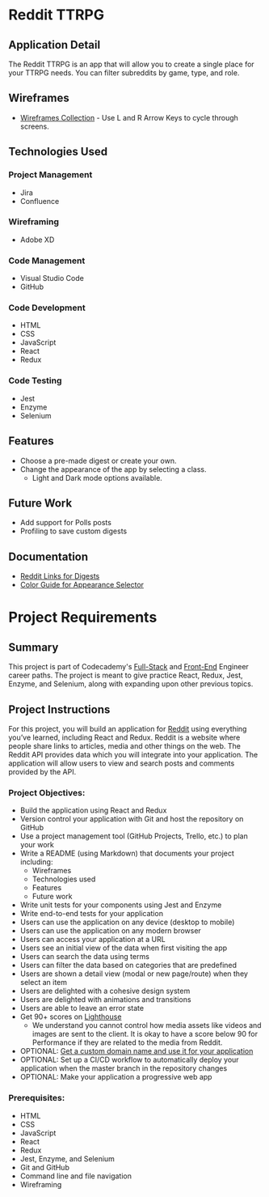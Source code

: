 # Reddit TTRPG

## Application Detail
The Reddit TTRPG is an app that will allow you to create a single place for your TTRPG needs. You can filter subreddits by game, type, and role.

## Wireframes
* [Wireframes Collection](https://xd.adobe.com/view/bb95025a-3974-4a1a-6f5b-dd29da843395-cda4/?fullscreen) - Use L and R Arrow Keys to cycle through screens.

## Technologies Used
### Project Management
* Jira
* Confluence
### Wireframing
* Adobe XD
### Code Management
* Visual Studio Code
* GitHub
### Code Development
* HTML
* CSS
* JavaScript
* React
* Redux
### Code Testing
* Jest
* Enzyme
* Selenium

## Features
* Choose a pre-made digest or create your own.
* Change the appearance of the app by selecting a class.
    * Light and Dark mode options available.

## Future Work
* Add support for Polls posts
* Profiling to save custom digests

## Documentation
* [Reddit Links for Digests](https://falsepersona.atlassian.net/wiki/spaces/RT/pages/589840/TTRPG+Reddit+Links)
* [Color Guide for Appearance Selector](https://falsepersona.atlassian.net/wiki/spaces/RT/pages/524324/TTRPG+Color+Guide)

# Project Requirements

## Summary
This project is part of Codecademy's [Full-Stack](https://www.codecademy.com/learn/paths/full-stack-engineer-career-path) and [Front-End](https://www.codecademy.com/learn/paths/front-end-engineer-career-path) Engineer career paths. The project is meant to give practice React, Redux, Jest, Enzyme, and Selenium, along with expanding upon other previous topics.

## Project Instructions
For this project, you will build an application for [Reddit](https://www.reddit.com/) using everything you’ve learned, including React and Redux. Reddit is a website where people share links to articles, media and other things on the web. The Reddit API provides data which you will integrate into your application. The application will allow users to view and search posts and comments provided by the API.

### Project Objectives:
* Build the application using React and Redux
* Version control your application with Git and host the repository on GitHub
* Use a project management tool (GitHub Projects, Trello, etc.) to plan your work
* Write a README (using Markdown) that documents your project including:
    * Wireframes
    * Technologies used
    * Features
    * Future work
* Write unit tests for your components using Jest and Enzyme
* Write end-to-end tests for your application
* Users can use the application on any device (desktop to mobile)
* Users can use the application on any modern browser
* Users can access your application at a URL
* Users see an initial view of the data when first visiting the app
* Users can search the data using terms
* Users can filter the data based on categories that are predefined
* Users are shown a detail view (modal or new page/route) when they select an item
* Users are delighted with a cohesive design system
* Users are delighted with animations and transitions
* Users are able to leave an error state
* Get 90+ scores on [Lighthouse](https://web.dev/measure/)
    * We understand you cannot control how media assets like videos and images are sent to the client. It is okay to have a score below 90 for Performance if they are related to the media from Reddit.
* OPTIONAL: [Get a custom domain name and use it for your application](https://www.codecademy.com/courses/make-a-website/lessons/setting-up-your-domain/)
* OPTIONAL: Set up a CI/CD workflow to automatically deploy your application when the master branch in the repository changes
* OPTIONAL: Make your application a progressive web app

### Prerequisites:
* HTML
* CSS
* JavaScript
* React
* Redux
* Jest, Enzyme, and Selenium
* Git and GitHub
* Command line and file navigation
* Wireframing